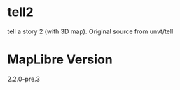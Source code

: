 # tell2
tell a story 2 (with 3D map). Original source from unvt/tell

# MapLibre Version
2.2.0-pre.3
